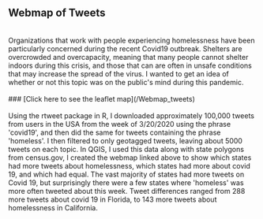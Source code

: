 ## Webmap of Tweets
<br>
Organizations that work with people experiencing homelessness have been particularly concerned during the recent Covid19 outbreak. Shelters are overcrowded and overcapacity, meaning that many people cannot shelter indoors during this crisis, and those that can are often in unsafe conditions that may increase the spread of the virus. I wanted to get an idea of whether or not this topic was on the public's mind during this pandemic. 
<br>
<br>
### [Click here to see the leaflet map](/Webmap_tweets)
<br>
<br>
Using the rtweet package in R, I downloaded approximately 100,000 tweets from users in the USA from the week of 3/20/2020 using the phrase 'covid19', and then did the same for tweets containing the phrase 'homeless'. I then filtered to only geotagged tweets, leaving about 5000 tweets on each topic. In QGIS, I used this data along with state polygons from census.gov, I created the webmap linked above to show which states had more tweets about homelessness, which states had more about covid 19, and which had equal. The vast majority of states had more tweets on Covid 19, but surprisingly there were a few states where 'homeless' was more often tweeted about this week. Tweet differences ranged from 288 more tweets about covid 19 in Florida, to 143 more tweets about homelessness in California. 
